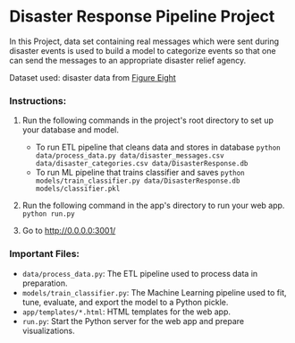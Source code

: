 # Disaster Response Pipeline Project

In this Project, data set containing real messages which were sent during disaster events is used to build a model to categorize events so that one can send the messages to an appropriate disaster relief agency.

Dataset used: disaster data from [Figure Eight](https://www.figure-eight.com/)

### Instructions:
1. Run the following commands in the project's root directory to set up your database and model.

    - To run ETL pipeline that cleans data and stores in database
        `python data/process_data.py data/disaster_messages.csv data/disaster_categories.csv data/DisasterResponse.db`
    - To run ML pipeline that trains classifier and saves
        `python models/train_classifier.py data/DisasterResponse.db models/classifier.pkl`

2. Run the following command in the app's directory to run your web app.
    `python run.py`

3. Go to http://0.0.0.0:3001/

### Important Files:
- `data/process_data.py`: The ETL pipeline used to process data in preparation.
- `models/train_classifier.py`: The Machine Learning pipeline used to fit, tune, evaluate, and export the model to a Python pickle.
- `app/templates/*.html`: HTML templates for the web app.
- `run.py`: Start the Python server for the web app and prepare visualizations.
